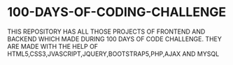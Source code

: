 # 100-DAYS-OF-CODING-CHALLENGE
THIS REPOSITORY HAS ALL THOSE PROJECTS OF FRONTEND AND BACKEND WHICH MADE DURING 100 DAYS OF CODE CHALLENGE. THEY ARE MADE WITH THE HELP OF HTML5,CSS3,JVASCRIPT,JQUERY,BOOTSTRAP5,PHP,AJAX AND MYSQL
